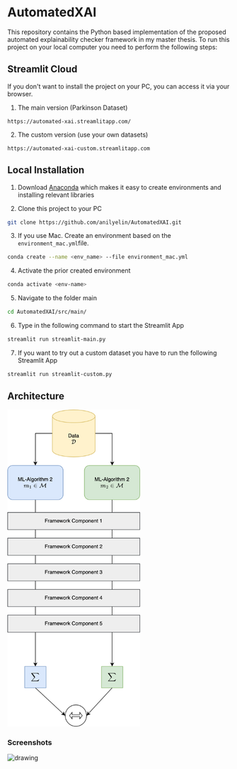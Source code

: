 # AutomatedXAI
This repository contains the Python based implementation of the proposed automated explainability checker framework in my master thesis. 
To run this project on your local computer you need to perform the following steps:

## Streamlit Cloud

If you don't want to install the project on your PC, you can access it via your browser. 

1. The main version (Parkinson Dataset)
```
https://automated-xai.streamlitapp.com/
```

2. The custom version (use your own datasets)
```
https://automated-xai-custom.streamlitapp.com
```

## Local Installation

1. Download [Anaconda](https://www.anaconda.com/) which makes it easy to create environments and installing relevant libraries

2. Clone this project to your PC
```bash
git clone https://github.com/anilyelin/AutomatedXAI.git
```

3. If you use Mac. Create an environment based on the ```environment_mac.yml```file. 
```bash
conda create --name <env_name> --file environment_mac.yml
```

4. Activate the prior created environment

```bash
conda activate <env-name>
```

5. Navigate to the folder main
```bash 
cd AutomatedXAI/src/main/
```

6. Type in the following command to start the Streamlit App

```bash
streamlit run streamlit-main.py
```

7. If you want to try out a custom dataset you have to run the following Streamlit App
```bash
streamlit run streamlit-custom.py
```


## Architecture

<img src="https://github.com/anilyelin/AutomatedXAI/blob/main/src/main/method.png" alt="drawing" width="300"/>

### Screenshots

<img src="https://github.com/anilyelin/AutomatedXAI/blob/main/src/prototype.gif" alt="drawing" width="600"/>